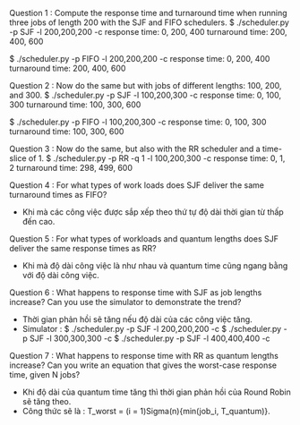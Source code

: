 Question 1 : Compute the response time and turnaround time when running three jobs of length 200 with the SJF and FIFO schedulers.
$ ./scheduler.py -p SJF -l 200,200,200 -c
response time: 0, 200, 400
turnaround time: 200, 400, 600

$ ./scheduler.py -p FIFO -l 200,200,200 -c
response time: 0, 200, 400
turnaround time: 200, 400, 600

Question 2 : Now do the same but with jobs of different lengths: 100, 200, and 300.
$ ./scheduler.py -p SJF -l 100,200,300 -c
response time: 0, 100, 300
turnaround time: 100, 300, 600

$ ./scheduler.py -p FIFO -l 100,200,300 -c
response time: 0, 100, 300
turnaround time: 100, 300, 600

Question 3 : Now do the same, but also with the RR scheduler and a time-slice of 1.
$ ./scheduler.py -p RR -q 1 -l 100,200,300 -c
response time: 0, 1, 2
turnaround time: 298, 499, 600

Question 4 : For what types of work loads does SJF deliver the same turnaround times as FIFO?
- Khi mà các công việc được sắp xếp theo thứ tự độ dài thời gian từ thấp đến cao. 

Question 5 : For what types of workloads and quantum lengths does SJF deliver the same response times as RR?
- Khi mà độ dài công việc là như nhau và quantum time cũng ngang bằng với độ dài công việc. 

Question 6 : What happens to response time with SJF as job lengths increase? Can you use the simulator to demonstrate the trend?
- Thời gian phản hồi sẽ tăng nếu độ dài của các công việc tăng. 
- Simulator :
$ ./scheduler.py -p SJF -l 200,200,200 -c
$ ./scheduler.py -p SJF -l 300,300,300 -c
$ ./scheduler.py -p SJF -l 400,400,400 -c

Question 7 : What happens to response time with RR as quantum lengths increase? Can you write an equation that gives the worst-case response time, given N jobs?
- Khi độ dài của quantum time tăng thì thời gian phản hồi của Round Robin sẽ tăng theo. 
- Công thức sẽ là : T_worst = (i = 1)Sigma(n){min(job_i, T_quantum)}. 
